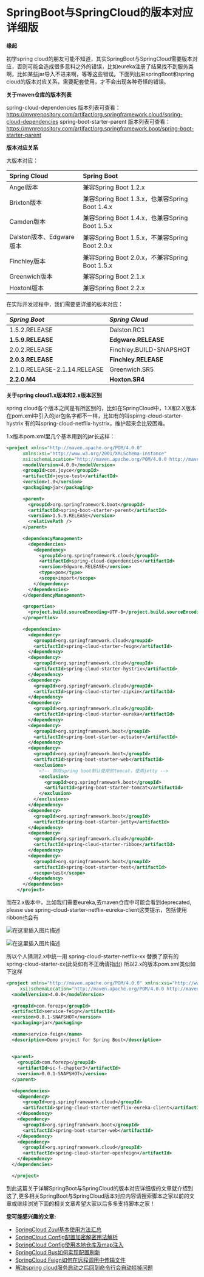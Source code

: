 # SpringBoot与SpringCloud的版本对应详细版



**缘起**

初学spring cloud的朋友可能不知道，其实SpringBoot与SpringCloud需要版本对应，否则可能会造成很多意料之外的错误，比如eureka注册了结果找不到服务类啊，比如某些jar导入不进来啊，等等这些错误。下面列出来springBoot和spring cloud的版本对应关系，需要配套使用，才不会出现各种奇怪的错误。

**关于maven仓库的版本列表**

spring-cloud-dependencies 版本列表可查看：
https://mvnrepository.com/artifact/org.springframework.cloud/spring-cloud-dependencies
spring-boot-starter-parent 版本列表可查看：
https://mvnrepository.com/artifact/org.springframework.boot/spring-boot-starter-parent

**版本对应关系**

大版本对应：



| Spring Cloud             | Spring Boot                                    |
| :----------------------- | :--------------------------------------------- |
| Angel版本                | 兼容Spring Boot 1.2.x                          |
| Brixton版本              | 兼容Spring Boot 1.3.x，也兼容Spring Boot 1.4.x |
| Camden版本               | 兼容Spring Boot 1.4.x，也兼容Spring Boot 1.5.x |
| Dalston版本、Edgware版本 | 兼容Spring Boot 1.5.x，不兼容Spring Boot 2.0.x |
| Finchley版本             | 兼容Spring Boot 2.0.x，不兼容Spring Boot 1.5.x |
| Greenwich版本            | 兼容Spring Boot 2.1.x                          |
| Hoxtonl版本              | 兼容Spring Boot 2.2.x                          |



在实际开发过程中，我们需要更详细的版本对应：



| *Spring Boot*                | *Spring Cloud*          |
| :--------------------------- | :---------------------- |
| 1.5.2.RELEASE                | Dalston.RC1             |
| **1.5.9.RELEASE**            | **Edgware.RELEASE**     |
| 2.0.2.RELEASE                | Finchley.BUILD-SNAPSHOT |
| **2.0.3.RELEASE**            | **Finchley.RELEASE**    |
| 2.1.0.RELEASE-2.1.14.RELEASE | Greenwich.SR5           |
| **2.2.0.M4**                 | **Hoxton.SR4**          |



**关于spring cloud1.x版本和2.x版本区别**

spring cloud各个版本之间是有所区别的，比如在SpringCloud中，1.X和2.X版本在pom.xml中引入的jar包名字都不一样，比如有的叫spirng-cloud-starter-hystrix 有的叫spring-cloud-netflix-hystrix，维护起来会比较困难。

1.x版本pom.xml里几个基本用到的jar长这样：

```xml
<project xmlns="http://maven.apache.org/POM/4.0.0"
      xmlns:xsi="http://www.w3.org/2001/XMLSchema-instance"
      xsi:schemaLocation="http://maven.apache.org/POM/4.0.0 http://maven.apache.org/xsd/maven-4.0.0.xsd">
      <modelVersion>4.0.0</modelVersion>
      <groupId>com.joyce</groupId>
      <artifactId>joyce-test</artifactId>
      <version>1.0</version>
      <packaging>jar</packaging>
     
      <parent>
        <groupId>org.springframework.boot</groupId>
        <artifactId>spring-boot-starter-parent</artifactId>
        <version>1.5.9.RELEASE</version>
        <relativePath /> 
      </parent>
       
      <dependencyManagement>
        <dependencies>
          <dependency>
            <groupId>org.springframework.cloud</groupId>
            <artifactId>spring-cloud-dependencies</artifactId>
            <version>Edgware.RELEASE</version>
            <type>pom</type>
            <scope>import</scope>
          </dependency>
        </dependencies>
      </dependencyManagement>
       
      <properties>
        <project.build.sourceEncoding>UTF-8</project.build.sourceEncoding>
      </properties>
     
      <dependencies>
        <dependency>
          <groupId>org.springframework.cloud</groupId>
          <artifactId>spring-cloud-starter-feign</artifactId>
        </dependency>
        <dependency>
          <groupId>org.springframework.cloud</groupId>
          <artifactId>spring-cloud-starter-hystrix</artifactId>
        </dependency>
        <dependency>
          <groupId>org.springframework.cloud</groupId>
          <artifactId>spring-cloud-starter-zipkin</artifactId>
        </dependency>
        <dependency>
          <groupId>org.springframework.cloud</groupId>
          <artifactId>spring-cloud-starter-eureka</artifactId>
        </dependency>
        <dependency>
          <groupId>org.springframework.boot</groupId>
          <artifactId>spring-boot-starter-actuator</artifactId>
        </dependency>
        <dependency>
          <groupId>org.springframework.boot</groupId>
          <artifactId>spring-boot-starter-web</artifactId>
          <exclusions>
            <!-- 排除spring boot默认使用的tomcat，使用jetty -->
            <exclusion>
              <groupId>org.springframework.boot</groupId>
              <artifactId>spring-boot-starter-tomcat</artifactId>
            </exclusion>
          </exclusions>
        </dependency>
        <dependency>
          <groupId>org.springframework.boot</groupId>
          <artifactId>spring-boot-starter-jetty</artifactId>
        </dependency>
        <dependency>
          <groupId>org.springframework.cloud</groupId>
          <artifactId>spring-cloud-starter-ribbon</artifactId>
        </dependency>
        <dependency>
          <groupId>org.springframework.boot</groupId>
          <artifactId>spring-boot-starter-test</artifactId>
          <scope>test</scope>
        </dependency>
      </dependencies>
    </project>
```

而在2.x版本中，比如我们需要eureka,去maven仓库中可能会看到deprecated, please use spring-cloud-starter-netflix-eureka-client这类提示，包括使用ribbon也会有

![在这里插入图片描述](https://img.jbzj.com/file_images/article/202009/2020091609493528.png)

![在这里插入图片描述](https://img.jbzj.com/file_images/article/202009/2020091609493529.png)

所以个人猜测2.x中统一用
spring-cloud-starter-netflix-xx 替换了原有的 spring-cloud-starter-xx(此处如有不正确请指出)
所以2.x的版本pom.xml类似如下这样

```xml
<project xmlns="http://maven.apache.org/POM/4.0.0" xmlns:xsi="http://www.w3.org/2001/XMLSchema-instance"
     xsi:schemaLocation="http://maven.apache.org/POM/4.0.0 http://maven.apache.org/xsd/maven-4.0.0.xsd">
  <modelVersion>4.0.0</modelVersion>
 
  <groupId>com.forezp</groupId>
  <artifactId>service-feign</artifactId>
  <version>0.0.1-SNAPSHOT</version>
  <packaging>jar</packaging>
 
  <name>service-feign</name>
  <description>Demo project for Spring Boot</description>
 
 
  <parent>
    <groupId>com.forezp</groupId>
    <artifactId>sc-f-chapter3</artifactId>
    <version>0.0.1-SNAPSHOT</version>
  </parent>
 
  <dependencies>
    <dependency>
      <groupId>org.springframework.cloud</groupId>
      <artifactId>spring-cloud-starter-netflix-eureka-client</artifactId>
    </dependency>
    <dependency>
      <groupId>org.springframework.boot</groupId>
      <artifactId>spring-boot-starter-web</artifactId>
    </dependency>
    <dependency>
      <groupId>org.springframework.cloud</groupId>
      <artifactId>spring-cloud-starter-openfeign</artifactId>
    </dependency>
  </dependencies>
   
  </project>
```

到此这篇关于详解SpringBoot与SpringCloud的版本对应详细版的文章就介绍到这了,更多相关SpringBoot与SpringCloud版本对应内容请搜索脚本之家以前的文章或继续浏览下面的相关文章希望大家以后多多支持脚本之家！

**您可能感兴趣的文章:**

- [SpringCloud Zuul基本使用方法汇总](https://www.jb51.net/article/195294.htm)
- [SpringCloud Config配置加密解密用法解析](https://www.jb51.net/article/195263.htm)
- [SpringCloud Config使用本地仓库及map注入](https://www.jb51.net/article/195258.htm)
- [SpringCloud Bus如何实现配置刷新](https://www.jb51.net/article/195255.htm)
- [SpringCloud Feign如何在远程调用中传输文件](https://www.jb51.net/article/195233.htm)
- [解决spring cloud服务启动之后回到命令行会自动挂掉问题](https://www.jb51.net/article/195818.htm)